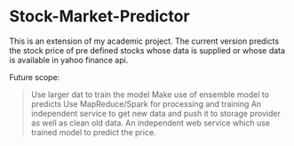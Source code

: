 # Stock-Market-Predictor

This is an extension of my academic project. 
The current version predicts the stock price of pre defined stocks whose data is supplied or whose data is available in yahoo finance api.

Future scope:
> Use larger dat to train the model
> Make use of ensemble model to predicts
> Use MapReduce/Spark for processing and training
> An independent service to get new data and push it to storage provider as well as clean old data.
> An independent web service which use trained model to predict the price.
